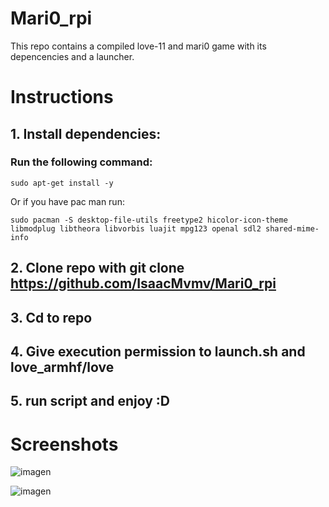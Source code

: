 # Mari0_rpi

This repo contains a compiled love-11 and mari0 game with its depencencies and a launcher.

# Instructions
## 1. Install dependencies:
### Run the following command:
```
sudo apt-get install -y 
```
Or if you have pac man run:
```
sudo pacman -S desktop-file-utils freetype2 hicolor-icon-theme libmodplug libtheora libvorbis luajit mpg123 openal sdl2 shared-mime-info
```
## 2. Clone repo with git clone https://github.com/IsaacMvmv/Mari0_rpi
## 3. Cd to repo
## 4. Give execution permission to launch.sh and love_armhf/love
## 5. run script and enjoy :D

# Screenshots

![imagen](https://user-images.githubusercontent.com/67015742/119711990-6bd21500-be60-11eb-8fbb-9761ebf179c4.png)

![imagen](https://user-images.githubusercontent.com/67015742/119712093-87d5b680-be60-11eb-9507-57c5ba74adb5.png)
